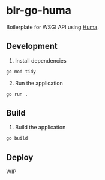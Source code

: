# blr-go-huma
Boilerplate for WSGI API using [Huma](https://huma.rocks).

## Development
1. Install dependencies
```bash
go mod tidy
```
2. Run the application
```bash
go run .
```

## Build
1. Build the application
```bash
go build
```

## Deploy
WIP

